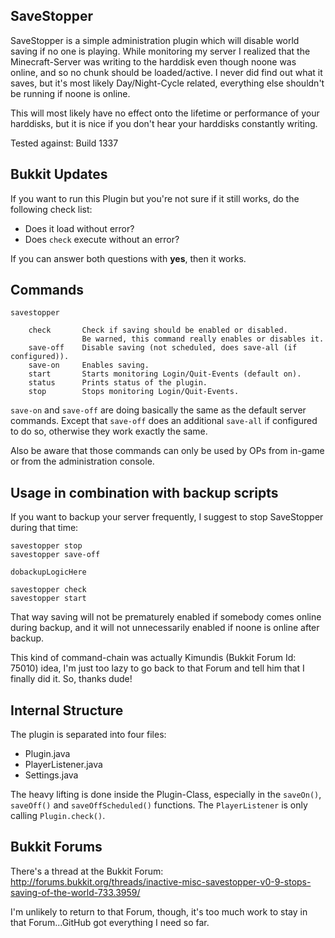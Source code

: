 SaveStopper
-----------

SaveStopper is a simple administration plugin which will disable world saving if no one is playing. While monitoring my server I realized that the Minecraft-Server was writing to the harddisk even though noone was online, and so no chunk should be loaded/active. I never did find out what it saves, but it's most likely Day/Night-Cycle related, everything else shouldn't be running if noone is online.

This will most likely have no effect onto the lifetime or performance of your harddisks, but it is nice if you don't hear your harddisks constantly writing.

Tested against: Build 1337


Bukkit Updates
--------------

If you want to run this Plugin but you're not sure if it still works, do the following check list:

 * Does it load without error?
 * Does `check` execute without an error?

If you can answer both questions with **yes**, then it works.


Commands
--------

    savestopper
    
        check       Check if saving should be enabled or disabled.
                    Be warned, this command really enables or disables it.
        save-off    Disable saving (not scheduled, does save-all (if configured)).
        save-on     Enables saving.
        start       Starts monitoring Login/Quit-Events (default on).
        status      Prints status of the plugin.
        stop        Stops monitoring Login/Quit-Events.


`save-on` and `save-off` are doing basically the same as the default server commands. Except that `save-off` does an additional `save-all` if configured to do so, otherwise they work exactly the same.

Also be aware that those commands can only be used by OPs from in-game or from the administration console.


Usage in combination with backup scripts
----------------------------------------

If you want to backup your server frequently, I suggest to stop SaveStopper during that time:

    savestopper stop
    savestopper save-off
    
    dobackupLogicHere
   
    savestopper check
    savestopper start

That way saving will not be prematurely enabled if somebody comes online during backup, and it will not unnecessarily enabled if noone is online after backup.

This kind of command-chain was actually Kimundis (Bukkit Forum Id: 75010) idea, I'm just too lazy to go back to that Forum and tell him that I finally did it. So, thanks dude!


Internal Structure
------------------

The plugin is separated into four files:

 * Plugin.java
 * PlayerListener.java
 * Settings.java

The heavy lifting is done inside the Plugin-Class, especially in the `saveOn()`, `saveOff()` and `saveOffScheduled()` functions. The `PlayerListener` is only calling `Plugin.check()`.


Bukkit Forums
-------------

There's a thread at the Bukkit Forum: http://forums.bukkit.org/threads/inactive-misc-savestopper-v0-9-stops-saving-of-the-world-733.3959/

I'm unlikely to return to that Forum, though, it's too much work to stay in that Forum...GitHub got everything I need so far.
